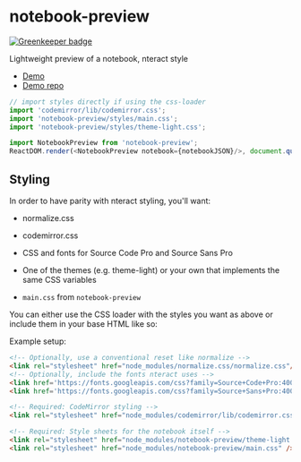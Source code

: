 # notebook-preview

[![Greenkeeper badge](https://badges.greenkeeper.io/nteract/notebook-preview.svg)](https://greenkeeper.io/)

Lightweight preview of a notebook, nteract style

* [Demo](https://nb.surge.sh)
* [Demo repo](https://github.com/rgbkrk/notebook-preview-demo)

```js
// import styles directly if using the css-loader
import 'codemirror/lib/codemirror.css';
import 'notebook-preview/styles/main.css';
import 'notebook-preview/styles/theme-light.css';

import NotebookPreview from 'notebook-preview';
ReactDOM.render(<NotebookPreview notebook={notebookJSON}/>, document.querySelector('nb'));
```

## Styling

In order to have parity with nteract styling, you'll want:

* normalize.css
* codemirror.css

* CSS and fonts for Source Code Pro and Source Sans Pro
* One of the themes (e.g. theme-light) or your own that implements the same CSS variables
* `main.css` from `notebook-preview`

You can either use the CSS loader with the styles you want as above or include them in your base HTML like so:

Example setup:

```html
<!-- Optionally, use a conventional reset like normalize -->
<link rel="stylesheet" href="node_modules/normalize.css/normalize.css"/>
<!-- Optionally, include the fonts nteract uses -->
<link href='https://fonts.googleapis.com/css?family=Source+Code+Pro:400,700,300,200,500,600,900' rel='stylesheet' type='text/css'>
<link href='https://fonts.googleapis.com/css?family=Source+Sans+Pro:400,200,200italic,300,300italic,400italic,600,600italic,700,700italic,900,900italic' rel='stylesheet' type='text/css'>

<!-- Required: CodeMirror styling -->
<link rel="stylesheet" href="node_modules/codemirror/lib/codemirror.css"/>

<!-- Required: Style sheets for the notebook itself -->
<link rel="stylesheet" href="node_modules/notebook-preview/theme-light.css" />
<link rel="stylesheet" href="node_modules/notebook-preview/main.css" />
```
